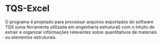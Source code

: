 # TQS-Excel

O programa é projetado para processar arquivos exportados do software TQS (uma ferramenta utilizada em engenharia estrutural) com o intuito de extrair e organizar informações relevantes sobre quantitativos de materiais ou elementos estruturais.
